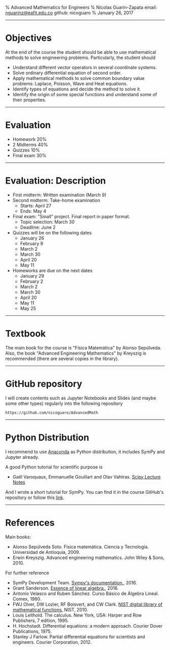 % Advanced Mathematics for Engineers
% Nicolas Guarin-Zapata
    email: nguarinz@eafit.edu.co
    github: nicoguaro
% January 26, 2017


------------------

# Objectives

At the end of the course the student should be able to use mathematical methods to solve engineering problems. Particularly, the student should

- Understand different vector operators in several coordinate systems.
- Solve ordinary differential equation of second order.
- Apply mathematical methods to solve common boundary value problems: Laplace, Poisson, Wave and Heat equations.
- Identify types of equations and decide the method to solve it.
- Identify the origin of some special functions and understand some of their properties.

------------------

# Evaluation

- Homework 20%
- 2 Midterms 40%
- Quizzes 10%
- Final exam 30%

------------------

# Evaluation: Description

- First midterm: Written examination (March 9)
- Second midterm: Take-home examination
    - Starts: April 27
    - Ends: May 4
- Final exam: "Small" project. Final report in paper format.
    - Topic selection: March 30
    - Deadline: June 2
- Quizzes will be on the following dates
    - January 26
    - February 9
    - March 2
    - March 30
    - April 20
    - May 11
- Homeworks are due on the next dates
    - January 29
    - February 2
    - March 2
    - March 30
    - April 20
    - May 11
    - May 25

------------------

# Textbook

The main book for the course is "Física Matemática" by Alonso Sepúlveda. Also, the book "Advanced Engineering Mathematics" by Kreyszig is recommended (there are several copies in the library).

------------------

# GitHub repository

I will create contents such as Jupyter Notebooks and Slides (and maybe some other types) regularly into the following repository

    https://github.com/nicoguaro/AdvancedMath

------------------

# Python Distribution

I recommend to use [Anaconda](https://www.continuum.io/downloads) as Python distribution, it includes SymPy and Jupyter already.

A good Python tutorial for scientific purpose is 

- Gaël Varoquaux, Emmanuelle Gouillart and Olav Vahtras. [Scipy Lecture Notes](http://www.scipy-lectures.org/index.html)

And I wrote a short tutorial for SymPy. You can find it in the course GitHub's repository or follow this [link](http://nbviewer.jupyter.org/github/nicoguaro/AdvancedMath/blob/master/Notebooks/SymPy%20in%2010%20minutes.ipynb).

------------------

# References

Main books:

- Alonso Sepúlveda Soto. Física matemática. Ciencia y Tecnología. Universidad de Antioquia, 2009.
- Erwin Kreyszig. Advanced engineering mathematics. John Wiley & Sons, 2010.

For further reference

- SymPy Development Team. [Sympy's documentation.](http://docs.sympy.org/latest/index.html), 2016.
- Grant Sanderson. [Essence of linear algebra.](http://www.3blue1brown.com/essence-of-linear-algebra/), 2016.
- Antonio Velasco and Ruben Sánchez. Curso Básico de Álgebra Lineal. Comex, 1980.
- FWJ Olver, DW Lozier, RF Boisvert, and CW Clark. [NIST digital library of mathematical functions.](http://dlmf.nist.gov) NIST, 2010.
- Louis Leithold. The calculus. New York, USA: Harper and Row Publishers, 7 edition, 1995.
- H. Hochstadt. Differential equations: a modern approach. Courier Dover Publications, 1975.
- Stanley J Farlow. Partial differential equations for scientists and engineers. Courier Corporation, 2012.